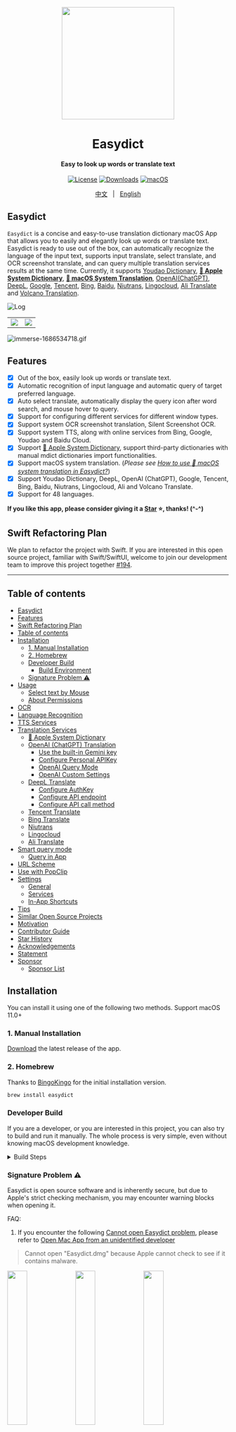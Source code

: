 <p align="center">
  <img src="https://raw.githubusercontent.com/tisfeng/ImageBed/main/uPic/icon_512x512-1671278252.png" height="256">
  <h1 align="center">Easydict</h1>
  <h4 align="center"> Easy to look up words or translate text</h4>
<p align="center"> 
<a href="https://github.com/tisfeng/easydict/blob/main/LICENSE">
<img src="https://img.shields.io/github/license/tisfeng/easydict"
            alt="License"></a>
<a href="https://github.com/tisfeng/Easydict/releases">
<img src="https://img.shields.io/github/downloads/tisfeng/easydict/total.svg"
            alt="Downloads"></a>
<a href="https://img.shields.io/badge/-macOS-black?&logo=apple&logoColor=white">
<img src="https://img.shields.io/badge/-macOS-black?&logo=apple&logoColor=white"
            alt="macOS"></a>  
</p>

<div align="center">
<a href="./README.md">中文</a> &nbsp;&nbsp;|&nbsp;&nbsp; <a href="./README_EN.md">English</a>
</div>

## Easydict

`Easydict` is a concise and easy-to-use translation dictionary macOS App that allows you to easily and elegantly look up words or translate text. Easydict is ready to use out of the box, can automatically recognize the language of the input text, supports input translate, select translate, and OCR screenshot translate, and can query multiple translation services results at the same time. Currently, it supports [Youdao Dictionary](https://www.youdao.com/), [**🍎 Apple System Dictionary**](./docs/How-to-use-macOS-system-dictionary-in-Easydict-en.md), [**🍎 macOS System Translation**](./docs/How-to-use-macOS-system-dictionary-in-Easydict-zh.md), [OpenAI(ChatGPT)](https://chat.openai.com/), [DeepL](https://www.deepl.com/translator), [Google](https://translate.google.com/), [Tencent](https://fanyi.qq.com/), [Bing](https://www.bing.com/translator), [Baidu](https://fanyi.baidu.com/), [Niutrans](https://niutrans.com/), [Lingocloud](https://fanyi.caiyunapp.com/#/), [Ali Translate](https://translate.alibaba.com/) and [Volcano Translation](https://translate.volcengine.com/translate).

![Log](https://raw.githubusercontent.com/tisfeng/ImageBed/main/uPic/Log-1688378715.png)

<table>
    <td> <img src="https://raw.githubusercontent.com/tisfeng/ImageBed/main/uPic/iShot_2023-05-28_16.32.18-1685262784.png">
    <td> <img src="https://raw.githubusercontent.com/tisfeng/ImageBed/main/uPic/iShot_2023-05-28_16.32.26-1685262803.png">
</table>

![immerse-1686534718.gif](https://raw.githubusercontent.com/tisfeng/ImageBed/main/uPic/immerse-1686534718.gif)

## Features

- [x] Out of the box, easily look up words or translate text.
- [x] Automatic recognition of input language and automatic query of target preferred language.
- [x] Auto select translate, automatically display the query icon after word search, and mouse hover to query.
- [x] Support for configuring different services for different window types.
- [x] Support system OCR screenshot translation, Silent Screenshot OCR.
- [x] Support system TTS, along with online services from Bing, Google, Youdao and Baidu Cloud.
- [x] Support [🍎 Apple System Dictionary](./docs/How-to-use-macOS-system-dictionary-in-Easydict-en.md), support third-party dictionaries with manual mdict dictionaries import functionalities.
- [x] Support macOS system translation. (_Please see [How to use 🍎 macOS system translation in Easydict?](./docs/How-to-use-macOS-system-dictionary-in-Easydict-en.md)_)
- [x] Support Youdao Dictionary, DeepL, OpenAI (ChatGPT), Google, Tencent, Bing, Baidu, Niutrans, Lingocloud, Ali and Volcano Translate.
- [x] Support for 48 languages.

**If you like this app, please consider giving it a [Star](https://github.com/tisfeng/Easydict) ⭐️, thanks! (^-^)**

## Swift Refactoring Plan

We plan to refactor the project with Swift. If you are interested in this open source project, familiar with Swift/SwiftUI, welcome to join our development team to improve this project together [#194](https://github.com/tisfeng/Easydict/issues/194).

---

## Table of contents

- [Easydict](#easydict)
- [Features](#features)
- [Swift Refactoring Plan](#swift-refactoring-plan)
- [Table of contents](#table-of-contents)
- [Installation](#installation)
  - [1. Manual Installation](#1-manual-installation)
  - [2. Homebrew](#2-homebrew)
  - [Developer Build](#developer-build)
    - [Build Environment](#build-environment)
  - [Signature Problem ⚠️](#signature-problem-️)
- [Usage](#usage)
  - [Select text by Mouse](#select-text-by-mouse)
  - [About Permissions](#about-permissions)
- [OCR](#ocr)
- [Language Recognition](#language-recognition)
- [TTS Services](#tts-services)
- [Translation Services](#translation-services)
  - [🍎 Apple System Dictionary](#-apple-system-dictionary)
  - [OpenAI (ChatGPT) Translation](#openai-chatgpt-translation)
    - [Use the built-in Gemini key](#use-the-built-in-gemini-key)
    - [Configure Personal APIKey](#configure-personal-apikey)
    - [OpenAI Query Mode](#openai-query-mode)
    - [OpenAI Custom Settings](#openai-custom-settings)
  - [DeepL Translate](#deepl-translate)
    - [Configure AuthKey](#configure-authkey)
    - [Configure API endpoint](#configure-api-endpoint)
    - [Configure API call method](#configure-api-call-method)
  - [Tencent Translate](#tencent-translate)
  - [Bing Translate](#bing-translate)
  - [Niutrans](#niutrans)
  - [Lingocloud](#lingocloud)
  - [Ali Translate](#ali-translate)
- [Smart query mode](#smart-query-mode)
  - [Query in App](#query-in-app)
- [URL Scheme](#url-scheme)
- [Use with PopClip](#use-with-popclip)
- [Settings](#settings)
  - [General](#general)
  - [Services](#services)
  - [In-App Shortcuts](#in-app-shortcuts)
- [Tips](#tips)
- [Similar Open Source Projects](#similar-open-source-projects)
- [Motivation](#motivation)
- [Contributor Guide](#contributor-guide)
- [Star History](#star-history)
- [Acknowledgements](#acknowledgements)
- [Statement](#statement)
- [Sponsor](#sponsor)
  - [Sponsor List](#sponsor-list)

## Installation

You can install it using one of the following two methods. Support macOS 11.0+

### 1. Manual Installation

[Download](https://github.com/tisfeng/Easydict/releases) the latest release of the app.

### 2. Homebrew 

Thanks to [BingoKingo](https://github.com/tisfeng/Easydict/issues/1#issuecomment-1445286763) for the initial installation version.

```bash
brew install easydict
```

### Developer Build

If you are a developer, or you are interested in this project, you can also try to build and run it manually. The whole process is very simple, even without knowing macOS development knowledge.

<details> <summary> Build Steps </summary>

<p>

1. Download this Repo, and then open the `Easydict.xcworkspace` file with [Xcode](https://developer.apple.com/xcode/) (⚠️⚠️⚠️ Note that it is not `Easydict.xcodeproj` ⚠️⚠️⚠️).
2. Use `Cmd + R` to compile and run.

![image-20231212125308372](https://raw.githubusercontent.com/tisfeng/ImageBed/main/uPic/image-20231212125308372-1702356789.png)

The following steps are optional and intended for development collaborators only.

If you often need to debug permission-related features, such as word fetching or OCR, you can choose to run it with your own Apple account, change `DEVELOPMENT_TEAM`` in the `Easydict-debug.xcconfig`` file to your own Apple Team ID (you can find it by logging in to the Apple developer website) and `CODE_SIGN_IDENTITY`` to Apple Development.

Be careful not to commit the `Easydict-debug.xcconfig`` file; you can ignore local changes to this file with the following git command

```bash
git update-index --skip-worktree Easydict-debug.xcconfig
```

#### Build Environment

 Xcode 13+, macOS Big Sur 11.3+. To avoid unnecessary problems, it is recommended to use the latest Xcode and macOS version https://github.com/tisfeng/Easydict/issues/79

> [!NOTE]
> Since the latest code uses the String Catalog feature, Xcode 15+ is required to compile.
> If your Xcode version is lower, please use the [xcode-14](https://github.com/tisfeng/Easydict/tree/xcode-14) branch, note that this is a fixed version branch, not maintained.

If the run encounters the following error, try updating CocoaPods and then `pod install`.

>  [DT_TOOLCHAIN_DIR cannot be used to evaluate LD_RUNPATH_SEARCH_PATHS, use TOOLCHAIN_DIR instead](https://github.com/CocoaPods/CocoaPods/issues/12012)

</p>

</details>

### Signature Problem ⚠️

Easydict is open source software and is inherently secure, but due to Apple's strict checking mechanism, you may encounter warning blocks when opening it.

FAQ:

1. If you encounter the following [Cannot open Easydict problem](https://github.com/tisfeng/Easydict/issues/2), please refer to [Open Mac App from an unidentified developer](https://support.apple.com/en-us/guide/mac-help/mh40616/mac)

> Cannot open "Easydict.dmg" because Apple cannot check to see if it contains malware.

<div >
    <img src="https://github.com/Jerry23011/Easydict/assets/89069957/5ecb4cc7-53e7-45c6-8606-df36cf4adb73" width="30%">
    <img src="https://github.com/Jerry23011/Easydict/assets/89069957/7c44e542-62f3-458a-abbb-6ae555b743d7"  width="30%">
    <img src="https://github.com/Jerry23011/Easydict/assets/89069957/060f4927-8df5-4bfd-9283-363cc8d3fa52"  width="30%">
</div>

<div style="display: flex; justify-content: space-between;">
  <img src="https://github.com/Jerry23011/Easydict/assets/89069957/eb2852c1-6ffd-4575-8bb0-5c97d451d582" width="100%" />
</div>

2. If it indicates that the app is corrupted, please refer to [macOS Bypassing Notary and App Signing Methods](https://www.5v13.com/sz/31695.html)

> "Easydict" is corrupted and cannot be opened.

Just type the following command in the terminal and enter the password.

```bash
sudo xattr -rd com.apple.quarantine /Applications/Easydict.app
```

---

## Usage

Once Easydict is launched, in addition to the main window (hidden by default), there will be a menu icon, and clicking on the menu option will trigger the corresponding actions, as follows:

<div>
  <img src="https://github.com/Jerry23011/Easydict/assets/89069957/f0c7da85-b9e0-4003-b673-e93f6477a75b" width="50%" />
</div>

| Ways                      | Description                                                                                                                                  | Preview                                                                                                                                        |
| ------------------------- | -------------------------------------------------------------------------------------------------------------------------------------------- | ---------------------------------------------------------------------------------------------------------------------------------------------- |
| Mouse select translate    | The query icon is automatically displayed after the word is selected, and the mouse hovers over it to query                                  | ![iShot_2023-01-20_11.01.35-1674183779](https://raw.githubusercontent.com/tisfeng/ImageBed/main/uPic/iShot_2023-01-20_11.01.35-1674183779.gif) |
| Shortcut select translate | After selecting the text to be translated, press the shortcut key (default `⌥ + D`)                                                          | ![iShot_2023-01-20_11.24.37-1674185125](https://raw.githubusercontent.com/tisfeng/ImageBed/main/uPic/iShot_2023-01-20_11.24.37-1674185125.gif) |
| Screenshot translate      | Press the screenshot translate shortcut key (default `⌥ + S`) to capture the area to be translated                                           | ![iShot_2023-01-20_11.26.25-1674185209](https://raw.githubusercontent.com/tisfeng/ImageBed/main/uPic/iShot_2023-01-20_11.26.25-1674185209.gif) |
| Input translate           | Press the input translate shortcut key (default `⌥ + A`, or `⌥ + F`), enter the text to be translated, and `Enter` key to translate          | ![iShot_2023-01-20_11.28.46-1674185354](https://raw.githubusercontent.com/tisfeng/ImageBed/main/uPic/iShot_2023-01-20_11.28.46-1674185354.gif) |
| Silent Screenshot OCR     | Press the Silent Screenshot shortcut key（default `⌥ + ⇧ + S`）to capture the area, the OCR results will be copied directly to the clipboard | ![屏幕录制 2023-05-20 22 39 11](https://github.com/Jerry23011/Easydict/assets/89069957/c16f3c20-1748-411e-be04-11d8fe0e61af)                    |

### Select text by Mouse

Currently, multiple mouse quick word selection methods are supported: double-click word selection, mouse drag word selection, triple-click word selection (paragraph) and Shift word selection (multiple paragraphs). In some applications, **mouse drag word selection** and **Shift word selection** may fail, in which case you can switch to other word selection methods.

The shortcut key to select words can work normally in any application. If you encounter an application that cannot select words, you can open an issue to solve it https://github.com/tisfeng/Easydict/issues/84

The flow of the crossword function: Accessibility > AppleScript > simulated shortcuts, giving priority to the secondary function Accessibility fetching, and if Accessibility fetching fails (unauthorized or not supported by the application), if it is a browser application (e.g. Safari, Chrome), it will try to use AppleScript fetching. If the AppleScript fetching still fails, then the final forced fetching is done - simulating the shortcut Cmd+C to fetch the word.

Therefore, it is recommended to turn on the Allow JavaScript in Apple events option in your browser to avoid event blocking on certain web pages, such as those with [forced copyright information](<(https://github.com/tisfeng/Easydict/issues/85)>), and to optimize the word fetching experience.

For Safari users, it is highly recommended that this option be turned on, as Safari does not support Accessibility fetching, and AppleScript fetching is far superior to simulating shortcuts.

<div>
    <img src="https://github.com/Jerry23011/Easydict/assets/89069957/a1d8aa6b-69d7-459a-ac83-a6f090d04cae" width="45%">
    <img src="https://github.com/Jerry23011/Easydict/assets/89069957/4dbf038b-d939-454f-9205-648636f46ca8" width="45%">
</div>

### About Permissions

1. `Select Translate` requires the `Auxiliary Accessibility`. The mouse stroke function only triggers the application of auxiliary accessibility permission when it is used for the first time, and the automatic stroke translation function can only be used normally after authorization.

2. For screenshot Translate, you need to enable `Screen Recording` permission. The application will only automatically pop up a permission application dialog box when you use **Screenshot Translation** for the first time. If the authorization fails, you need to turn it on in the system settings manually.

## OCR

Currently, only the system OCR is supported, third-party OCR services will be integrated later.

System OCR supported languages: Simplified Chinese, Traditional Chinese, English, Japanese, Korean, French, Spanish, Portuguese, German, Italian, Russian, Ukrainian.

## Language Recognition

Currently, only the system language recognition is supported, and Baidu and Google language recognition are supported, but considering the speed problem of online recognition and instability (Google also needs to be flipped), the other two recognition services are only used for auxiliary optimization.

The system language recognition is used by default, and after tuning, the accuracy of the system language recognition is already very high, which can meet the needs of most users.

If you still feel that the system language recognition is inaccurate in actual use, you can turn on Baidu language recognition or Google language recognition optimization in the settings, but please note that this may cause the response speed to slow down, and the recognition rate will not be 100% in line with user expectations. If there is a recognition error, you can manually specify the language type.

## TTS Services

Currently support macOS system TTS, Bing, Google, Youdao, and Baidu online TTS service.

- System TTS: The most stable and reliable option, but not very accurate. It is usually used as a fallback option, i.e., the system TTS is used instead of the other TTS when errors occur.
- Bing TTS: Yields optimal results by generating real-time neural network speech synthesis. However, this process is more time-intensive, and the length of the input text directly impacts the duration of generation. Currently, the maximum supported character limit is 2,000 characters, roughly equivalent to a 10-minute generation time.
- Google TTS: Good results with English, and the interface is stable. However, it can only generate upto 200 characters at a time.
- Youdao TTS: The overall performance is commendable with a stable interface, and it excels in the pronunciation of English words. However, the maximum character limit is capped at 600 characters.
- Baidu TTS: English sentences are well pronounced with a distinctive accent, but can only generate up to about 1,000 characters.

By default, the application uses Youdao TTS, but users have the option to select their preferred TTS service in the settings. 

Due to its impressive performance with English words, Youdao TTS is the recommended choice for such content, while the default TTS service remains in use for other languages. 

It's worth noting that, apart from the system TTS, all other TTS services are unofficial interfaces and may experience instabilities from time to time

## Translation Services

Currently supports YouDao Dictionary, 🍎 Apple System Dictionary, 🍎 Apple System Translator, ChatGPT, DeepL, Google, Bing, Baidu and Volcano Translator.

> [!NOTE] 
> Since the Chinese version of Google Translate is currently unavailable, you can only use the international version, so you need to use a proxy to use Google Translate.

<details> <summary> Supported languages: </summary>

<p>

|       Languages       | Youdao | DeepL | 🍎 Apple Translate | Bing | Google | Baidu | Volcano |
| :-------------------: | :----: | :---: | :----------: | :--: | :----: | :---: | :-----: |
| Chinese (Simplified)  |   ✅   |  ✅   |      ✅      |  ✅  |   ✅   |  ✅   |   ✅    |
| Chinese (Traditional) |   ✅   |  ✅   |      ✅      |  ✅  |   ✅   |  ✅   |   ✅    |
|        English        |   ✅   |  ✅   |      ✅      |  ✅  |   ✅   |  ✅   |   ✅    |
|       Japanese        |   ✅   |  ✅   |      ✅      |  ✅  |   ✅   |  ✅   |   ✅    |
|        Korean         |   ✅   |  ✅   |      ✅      |  ✅  |   ✅   |  ✅   |   ✅    |
|        French         |   ✅   |  ✅   |      ✅      |  ✅  |   ✅   |  ✅   |   ✅    |
|        Spanish        |   ✅   |  ✅   |      ✅      |  ✅  |   ✅   |  ✅   |   ✅    |
|      Portuguese       |   ✅   |  ✅   |      ✅      |  ✅  |   ✅   |  ✅   |   ✅    |
|        Italian        |   ✅   |  ✅   |      ✅      |  ✅  |   ✅   |  ✅   |   ✅    |
|        German         |   ✅   |  ✅   |      ✅      |  ✅  |   ✅   |  ✅   |   ✅    |
|        Russian        |   ✅   |  ✅   |      ✅      |  ✅  |   ✅   |  ✅   |   ✅    |
|        Arabic         |   ✅   |  ❌   |      ✅      |  ✅  |   ✅   |  ✅   |   ✅    |
|        Swedish        |   ❌   |  ✅   |      ❌      |  ✅  |   ✅   |  ✅   |   ✅    |
|       Romanian        |   ❌   |  ✅   |      ❌      |  ✅  |   ✅   |  ✅   |   ✅    |
|         Thai          |   ✅   |  ❌   |      ✅      |  ✅  |   ✅   |  ✅   |   ✅    |
|        Slovak         |   ❌   |  ✅   |      ❌      |  ✅  |   ✅   |  ✅   |   ✅    |
|         Dutch         |   ✅   |  ✅   |      ✅      |  ✅  |   ✅   |  ✅   |   ✅    |
|       Hungarian       |   ❌   |  ✅   |      ❌      |  ✅  |   ✅   |  ✅   |   ✅    |
|         Greek         |   ❌   |  ✅   |      ❌      |  ✅  |   ✅   |  ✅   |   ✅    |
|        Danish         |   ❌   |  ✅   |      ❌      |  ✅  |   ✅   |  ✅   |   ✅    |
|        Finnish        |   ❌   |  ✅   |      ❌      |  ✅  |   ✅   |  ✅   |   ✅    |
|        Polish         |   ❌   |  ✅   |      ✅      |  ✅  |   ✅   |  ✅   |   ✅    |
|         Czech         |   ❌   |  ✅   |      ❌      |  ✅  |   ✅   |  ✅   |   ✅    |
|        Turkish        |   ❌   |  ✅   |      ✅      |  ✅  |   ✅   |  ✅   |   ✅    |
|      Lithuanian       |   ❌   |  ✅   |      ❌      |  ✅  |   ✅   |  ✅   |   ✅    |
|        Latvian        |   ❌   |  ✅   |      ❌      |  ✅  |   ✅   |  ✅   |   ✅    |
|       Ukrainian       |   ❌   |  ✅   |      ✅      |  ✅  |   ✅   |  ✅   |   ✅    |
|       Bulgarian       |   ❌   |  ✅   |      ❌      |  ✅  |   ✅   |  ✅   |   ✅    |
|      Indonesian       |   ✅   |  ✅   |      ✅      |  ✅  |   ✅   |  ✅   |   ✅    |
|         Malay         |   ❌   |  ❌   |      ❌      |  ✅  |   ✅   |  ✅   |   ✅    |
|       Slovenian       |   ❌   |  ✅   |      ❌      |  ✅  |   ✅   |  ✅   |   ✅    |
|       Estonian        |   ❌   |  ✅   |      ❌      |  ✅  |   ✅   |  ✅   |   ✅    |
|      Vietnamese       |   ✅   |  ❌   |      ✅      |  ✅  |   ✅   |  ✅   |   ✅    |
|        Persian        |   ❌   |  ❌   |      ❌      |  ✅  |   ✅   |  ✅   |   ✅    |
|         Hindi         |   ❌   |  ❌   |      ❌      |  ✅  |   ✅   |  ✅   |   ✅    |
|        Telugu         |   ❌   |  ❌   |      ❌      |  ✅  |   ✅   |  ✅   |   ✅    |
|         Tamil         |   ❌   |  ❌   |      ❌      |  ✅  |   ✅   |  ✅   |   ✅    |
|         Urdu          |   ❌   |  ❌   |      ❌      |  ✅  |   ✅   |  ✅   |   ✅    |
|       Filipino        |   ❌   |  ❌   |      ❌      |  ✅  |   ✅   |  ✅   |   ✅    |
|         Khmer         |   ❌   |  ❌   |      ❌      |  ✅  |   ✅   |  ✅   |   ✅    |
|          Lao          |   ❌   |  ❌   |      ❌      |  ✅  |   ✅   |  ✅   |   ✅    |
|        Bengali        |   ❌   |  ❌   |      ❌      |  ❌  |   ✅   |  ✅   |   ✅    |
|        Burmese        |   ❌   |  ❌   |      ❌      |  ❌  |   ✅   |  ✅   |   ✅    |
|       Norwegian       |   ❌   |  ✅   |      ❌      |  ✅  |   ✅   |  ✅   |   ✅    |
|        Serbian        |   ❌   |  ❌   |      ❌      |  ✅  |   ✅   |  ✅   |   ✅    |
|       Croatian        |   ❌   |  ❌   |      ❌      |  ✅  |   ✅   |  ✅   |   ✅    |
|       Mongolian       |   ❌   |  ❌   |      ❌      |  ✅  |   ✅   |  ✅   |   ✅    |
|        Hebrew         |   ❌   |  ❌   |      ❌      |  ✅  |   ✅   |  ✅   |   ✅    |

</p>

</details>

### 🍎 Apple System Dictionary

Easydict seamlessly integrates with the dictionaries available in the macOS Dictionary App, including popular options like the Oxford English-Chinese-Chinese-English Dictionary (Simplified Chinese-English) and the Modern Chinese Standard Dictionary (Simplified Chinese). To use these dictionaries, simply enable them through the Dictionary App settings page.

Furthermore, Apple Dictionary offers support for custom dictionaries, allowing you to import third-party options such as the Concise English-Chinese Dictionary, Longman Dictionary of Contemporary Advanced English, and more. These can be added to your system by importing dictionaries in the .dictionary format.

For detailed information, please see [How to use macOS system dictionary in Easydict](./docs/How-to-use-macOS-system-dictionary-in-Easydict-en.md)

<table>
 		<td> <img src="https://raw.githubusercontent.com/tisfeng/ImageBed/main/uPic/HModYw-1696150530.png">
    <td> <img src="https://raw.githubusercontent.com/tisfeng/ImageBed/main/uPic/image-20230928231225548-1695913945.png">
    <td> <img src="https://raw.githubusercontent.com/tisfeng/ImageBed/main/uPic/image-20230928231345494-1695914025.png">
</table>

### OpenAI (ChatGPT) Translation

Version 1.3.0 adds support for OpenAI translation, as well as Azure OpenAI interfaces, which require the use of OpenAI API keys.

If you don't have your own OpenAI APIKey, you can use some open source projects to convert third-party LLM interfaces into standard OpenAI interfaces, so that you can use them directly in `Easydict`.

For example, [one-api](https://github.com/songquanpeng/one-api), one-api is a good open source project for OpenAI interface management, which supports multiple LLM interfaces, including Azure, Anthropic Claude, Google PaLM 2 & Gemini, Zhupu ChatGLM, Baidu Wenxin Yiyu, Xunfei Xinghuo cognition, Ali Tongyi Qianwen, 360 Zhinao and Tencent Hunyuan, etc., which can be used for secondary distribution management key, only single executable file, Docker image has been packaged, one-click deployment, out of the box.

Currently, the GUI method of configuring API key is still under development [#227](https://github.com/tisfeng/Easydict/issues/227), so you need to configure it in the input box of Easydict in command mode for the time being.

#### Use the built-in Gemini key

Currently, Google's Gemini API is free, and the translation effect is good. Since the project's support for Gemini [#270](https://github.com/tisfeng/Easydict/issues/270), it may take some time, so I have built in a key to facilitate users to use the Gemini model directly for translation. However, please note that this key has certain usage restrictions and is unstable, so if you have the ability to deploy one-api, it is recommended to use your own APIKey first.

In Beta mode, and no APIKey is set, so the built-in Gemini key will be used automatically.

Write the following command to enable Beta mode

```bash
easydict://writeKeyValue?EZBetaFeatureKey=1
```

#### Configure Personal APIKey

```bash
easydict://writeKeyValue?EZOpenAIAPIKey=sk-xxx
```

<div>
  <img src="https://raw.githubusercontent.com/tisfeng/ImageBed/main/uPic/image-20231104131750966-1699075071.png" width="50%" />
</div>

Lookup for APIKey (similar to other keys), if the query succeeds, the result will be written to the clipboard.

```bash
easydict://readValueOfKey?EZOpenAIAPIKey
```

#### OpenAI Query Mode

Currently, OpenAI translation supports three query modes: word lookup, sentence translation, and long-text translation. They are all enabled by default, while words and sentences can be disabled.

<table>
    <td> <img src="https://raw.githubusercontent.com/tisfeng/ImageBed/main/uPic/2KIWfp-1695612945.png">
    <td> <img src="https://raw.githubusercontent.com/tisfeng/ImageBed/main/uPic/tCMiec-1695637289.png">
    <td> <img src="https://raw.githubusercontent.com/tisfeng/ImageBed/main/uPic/qNk8ND-1695820293.png">
</table>

Considering the token cost associated with OpenAI, a default 'Close' option has been implemented. After executing the following command, OpenAI will automatically stop the queries by default, and it will only be queried when the user manually clicks the 'Expand' button.

```bash
easydict://writeKeyValue?EZOpenAIServiceUsageStatusKey=1
```

```bash
// Disable word lookup
easydict://writeKeyValue?EZOpenAIDictionaryKey=0

// Disable sentence analysis
easydict://writeKeyValue?EZOpenAISentenceKey=0
```
A quick tip: If you only want to exclude occasional sentence analysis without turning off the Sentence mode, simply append a tilde (~) after `[Sentence]`. This will convert it into the Translation mode.

<img width="475" alt="image" src="https://github.com/tisfeng/Easydict/assets/25194972/b8c2f0e3-a263-42fb-9cb0-efc68b8201c3">


#### OpenAI Custom Settings

Support custom domains and models

```bash
//  xxx is the host, the default one is api.openai.com
easydict://writeKeyValue?EZOpenAIDomainKey=xxx

// xxx is the complete address of the request; for example, https://api.ohmygpt.com/azure/v1/chat/completions
easydict://writeKeyValue?EZOpenAIEndPointKey=xxx

//  xxx is set to default as gpt-3.5-turbo-1106 (currently the cheapest and most practical model)
easydict://writeKeyValue?EZOpenAIModelKey=xxx
```

Since the official OpenAI interface has restrictions on user IPs, if you need a reverse proxy, you can refer to this project [cloudflare-reverse-proxy](https://github.com/gaboolic/cloudflare-reverse-proxy)

### DeepL Translate

DeepL free version web API has a frequency limit for single IP, frequent use will trigger 429 too many requests error, so version 1.3.0 adds support for DeepL official API, but the interface has not been written yet, and needs to be enabled through command.

If you have DeepL AuthKey, it is recommended to use personal AuthKey, so as to avoid frequency limits and improve user experience. If not, you can use the way of switching proxy IP to avoid 429 error.

> [!NOTE] 
>  Using a new proxy IP is a generic solution that works for other frequency-limited services.

#### Configure AuthKey

Enter the following code in the input box, xxx is your DeepL AuthKey, and then Enter

```bash
easydict://writeKeyValue?EZDeepLAuthKey=xxx
```

#### Configure API endpoint

If you don't have your own AuthKey and need to use DeepL translation a lot, you can consider deploying your own interface service that supports DeepL, or using a third-party service that supports DeepL.

In this case, you need to set a custom DeepL interface address, where the value of EZDeepLTranslateEndPointKey should be the complete request URL, for example, the DeepL official interface is https://api-free.deepl.com/v2/translate. If the custom interface requires AuthKey, the configuration method is the same as before, and the interface parameters are consistent with the DeepL official.

The way to customize the DeepL interface address is equivalent to the DeepL official AuthKey API form in the Easydict program.

```bash
easydict://writeKeyValue?EZDeepLTranslateEndPointKey=xxx
```

With the help of the following open source projects, you can deploy a DeepL translation interface service that supports DeepL translation on your own server or Cloudflare:

- [deeplx-for-cloudflare](https://github.com/ifyour/deeplx-for-cloudflare)
- [DeepLX](https://github.com/OwO-Network/DeepLX)

#### Configure API call method

1. The web version API is used by default, and the personal AuthKey will be used when the web version API fails (if any)

```bash
easydict://writeKeyValue?EZDeepLTranslationAPIKey=0
```

2. Use personal AuthKey first, and use web version API when it fails. If you use DeepL frequently, it is recommended to use this method, which can reduce one failed request and improve response speed.

```bash
easydict://writeKeyValue?EZDeepLTranslationAPIKey=1
```

3. Only use personal AuthKey

```bash
easydict://writeKeyValue?EZDeepLTranslationAPIKey=2
```

### Tencent Translate

[Tencent Translate](https://fanyi.qq.com/) requires an APIKey, for ease of use, we have built-in a key, this key has a limit on the amount, not guaranteed to be available all the time.

It is recommended to use your own APIKey, each registered user of Tencent Translate is given 5 million characters of traffic per month, which is enough for daily use.

```bash
// xxx is the SecretId of Tencent Translate
easydict://writeKeyValue?EZTencentSecretId=xxx

// xxx is the SecretKey of Tencent Translate
easydict://writeKeyValue?EZTencentSecretKey=xxx
```

### Bing Translate

At present, Bing Translator uses a web interface. When encountering a 429 error due to triggering rate limits, you can extend the usage by manually setting request cookies, aside from switching proxies. The exact duration of the time extension is currently unclear.

The specific steps are, to use the browser to log in [Bing Translator](https://www.bing.com/translator), then get the cookie in the console by running the following command.

```js
cookieStore.get("MUID").then(result => console.log(encodeURIComponent("MUID=" +result.value)));
```

Finally, use the command to write the cookie in Easydict

```bash
// xxx is the obtained cookie
easydict://writeKeyValue?EZBingCookieKey=xxx
```
> [!NOTE] 
> Bing TTS also uses a web API, which is also easy to trigger interface restrictions and does not report errors, so if you set Bing to the default TTS, it is recommended to set cookies.

### Niutrans

[Niutrans](https://niutrans.com/) requires an API key, for ease of use, we have built-in a key, this key has a limit on the amount, not guaranteed to be available all the time.

It is recommended to use your own API key, each registered user of Niutrans is given 200,000 characters of traffic per day.

```bash
// xxx is the APIKey of Niutrans
easydict://writeKeyValue?EZNiuTransAPIKey=xxx
```

### Lingocloud

[Lingocloud](https://fanyi.caiyunapp.com/#/) needs an Token, for ease of use, we have built-in a token, this token has a limit on the amount, not guaranteed to be available all the time.

It is recommended to use your own Token, each registered user of Lingocloud is given 100,000 characters of traffic per day.

```bash
// xxx is the Token of Lingocloud
easydict://writeKeyValue?EZCaiyunToken=xxx
```

### Ali Translate
[Ali Translate](https://translate.alibaba.com/) requires an API key, for ease of use, we have built-in a key, this key has a limit on the amount, not guaranteed to be available all the time.

It is recommended to use your own API key, each registered user of Ali Translate is given 100,000 characters of traffic per day.

```bash
easydict://writeKeyValue?EZAliAccessKeyId=xxx
easydict://writeKeyValue?EZAliAccessKeySecret=xxx
```

## Smart query mode

Currently, there are two main types of lookup services: vocabulary lookup (e.g., Apple Dictionary) and translating text (e.g., DeepL), and there are also some services (e.g., Yudao and Google) that support both vocabulary lookup and translating text.

```objc
typedef NS_OPTIONS(NSUInteger, EZQueryTextType) {
    EZQueryTextTypeNone = 0, // 0
    EZQueryTextTypeTranslation = 1 << 0, // 01 = 1
    EZQueryTextTypeDictionary = 1 << 1, // 10 = 2
    EZQueryTextTypeSentence = 1 << 2, // 100 = 4
};
```

Easydict can automatically enable the appropriate query service based on the content of the query text.

Specifically, under smart query mode, when looking up for vocabularies, only services that support [Words lookup] will be invoked; when translating text, only services that support [Text Translation] will be enabled.

For vocabularies, services that support vocabularies lookup work significantly better than translations, while translating text with vocabularies lookups enabled.

By default, all translation services support vocabularies lookup (vocabularies are also a kind of text), users can adjust it manually. For example, to set Google to translate text only, just use the following command to change the property to `translation | sentence`.

```bash
easydict://writeKeyValue?Google-IntelligentQueryTextType=5  
```

Similarly, for some services that support looking up vocabulary and translating text at the same time, such as Youdao Dictionary, you can set its query mode to look up only vocabulary by setting the type to `dictionary`.

```bash
easydict://writeKeyValue?Youdao-IntelligentQueryTextType=2
```

By default, only [Mini Window] is enabled for Smart Query Mode, users can also enable Smart Query Mode manually for [Hover Window]:

```bash
easydict://writeKeyValue?IntelligentQueryMode-window2=1
```
window1 represents the mini window, while window2 represents hover window, value 0 represents disabled, while 1 represents enabled.

> [!NOTE] 
> Smart query mode only indicates whether this query service is enabled or not, and the user can manually click on the arrow to the right in the service view to expand the query at any time.

<table>
    <td> <img src="https://raw.githubusercontent.com/tisfeng/ImageBed/main/uPic/image-20231001112741097-1696130861.png">
    <td> <img src="https://raw.githubusercontent.com/tisfeng/ImageBed/main/uPic/image-20231001115013334-1696132213.png">
</table>

### Query in App

Easydict in-app lookup is supported. In the input box or translation result, if you encounter unfamiliar words, you can call out the menu by right-clicking with heavy pressure and selecting the first "In-app lookup".

<div>
  <img src="https://github.com/Jerry23011/Easydict/assets/89069957/9a8ac25d-a24f-441e-b7a9-331655def562" width="50%" />
</div>

## URL Scheme

Easydict supports fast lookup for URL scheme: `easydict://query?text=xxx`, such as `easydict://query?text=good`.

If the query content xxx contains special characters, URL encoding is needed, such as `easydict://query?text=good%20girl`.

> [!WARNING]
> The old version of easydict://xxx may cause problems in some scenarios, so it is recommended to use the complete URL Scheme:
> easydict://query?text=xxx

## Use with PopClip

You need to install [PopClip](https://pilotmoon.com/popclip/) first, then select the following code block, `PopClip` will show "Install Extension Easydict", just click it.

```applescript
-- #popclip
-- name: Easydict
-- icon: iconify:ri:translate
-- language: applescript
tell application "Easydict"
  launch
  open location "easydict://query?text={popclip text}"
end tell
```

![image-20231215193814591](https://raw.githubusercontent.com/tisfeng/ImageBed/main/uPic/image-20231215193814591-1702640294.png)

> Refer: https://www.popclip.app/dev/applescript-actions

## Settings

The settings page provides some preference setting modifications, such as automatically playing word pronunciation after turning on a query, modifying translation shortcut keys, turning on and off services, or adjusting the order of services, etc.

### General

<img width="1036" alt="Prefences" src="https://github.com/Jerry23011/Easydict/assets/89069957/7d63ad8e-927f-44e2-bc14-9d2199a927e4">

### Services

Easydict has 3 types of Windows and you can set different services for each of them.

- Mini window: displayed when the mouse automatically picks up words.
- Floating window: displayed when shortcut keys are used to fetch words and screenshot translation.
- Main window: hidden by default, you can turn it on in the settings and show it when the program starts. (The main window function will be enhanced later)

<img width="1330" alt="Services" src="https://github.com/Jerry23011/Easydict/assets/89069957/b3185b45-c593-4a23-a1be-0601bf347c30">

### In-App Shortcuts

Easydict has some in-app shortcuts to help you use it more efficiently.

Unlike the translation shortcut keys that are globally effective, the following shortcuts only take effect when the Easydict window is in the foreground.

<div style="display: flex; justify-content: space-between;">
  <img src="https://raw.githubusercontent.com/tisfeng/ImageBed/main/uPic/Mlw8ty-1681955887.png" width="50%">
</div>

- `Enter`: After entering the text, press Enter to start the query.
- `Shift + Enter`: Enter a new line.
- `Cmd + ,`: Open the settings page.
- `Cmd + Q`: Quit the app.
- `Cmd + K`: Clear the input text.
- `Cmd + Shift + K`: Clear the input box and query results, the same as clicking the clear button in the lower right corner of the input text.
- `Cmd + I`: Focus on the input text.
- `Cmd + Shift + C`: Copy query text.
- `Cmd + S`: Play the pronunciation of the query text.
- `Cmd + R`: Query again.
- `Cmd + T`: Toggle translation language.
- `Cmd + P`: Pin the window.
- `Cmd + W`: Close the window.
- `Cmd + Enter`: By default, the Google search engine is opened, and the content to be searched is the input text, which is equivalent to manually clicking the browser search icon in the upper right corner.
- `Cmd + Shift + Enter`: If the Eudic App is installed on the computer, an Eudic icon will be displayed to the left of the Google icon, and the action is to open the Eudic App to query.

## Tips

As long as the query window is activated, you can open the settings page by shortcut key `Cmd + ,`. If you hide the menu bar icon, you can reopen it in this way.

<div style="display:flex;align-items:center;">
  <img src="https://github.com/Jerry23011/Easydict/assets/89069957/584bb1b3-6ddd-4af8-a8b5-fc491a21605c" style="margin-right:50px;" width="40%">
  <img src="https://github.com/Jerry23011/Easydict/assets/89069957/9f9d99c3-ca07-48dd-9892-ac7fe595a981" width="30%">
</div>

If you find that the OCR result is incorrect, you can correct the OCR result by clicking the "Detected xxx" button to specify the recognition language.

<div style="display:flex;align-items:flex-start;">
  <img src="https://raw.githubusercontent.com/tisfeng/ImageBed/main/uPic/image-20230227114539063-1677469539.png" style="margin-right:40px;" width="45%">
  <img src="https://raw.githubusercontent.com/tisfeng/ImageBed/main/uPic/image-20230227114611359-1677469571.png" width="45%">
</div>

## Similar Open Source Projects

- [immersive-translate](https://github.com/immersive-translate/immersive-translate): A nice Immersive Dual Web Page Translation Extension.
- [pot-desktop](https://github.com/pot-app/pot-desktop) : A cross-platform software for text translation and recognize.
- [ext-saladict](https://github.com/crimx/ext-saladict): A browser extension for looking up words and translating.
- [openai-translator](https://github.com/yetone/openai-translator): Browser extension and cross-platform desktop application for translation based on ChatGPT API.
- [Raycast-Easydict](https://github.com/tisfeng/Raycast-Easydict): My other open source project, a Raycast extension version of Easydict.

![easydict-1-1671806758](https://raw.githubusercontent.com/tisfeng/ImageBed/main/uPic/easydict-1-1671806758.png)

## Motivation

Looking up words and translating text is a very useful function in daily life. I have used many translation dictionaries, but I was not satisfied until I met Bob. [`Bob`](https://bobtranslate.com/) is an excellent translation software, but it is not open source and no longer provides free application updates since it hit the Apple Store.

As a developer and beneficiary of a lot of open source software, I think that there should be a free open source version of [Bob](https://github.com/ripperhe/Bob) in the world, so I made [Easydict](https://github.com/tisfeng/Easydict).

Now I use Easydict a lot every day, I like it very much, and I hope more people can know it and use it.

Open source makes the world better.

## Contributor Guide

If you are interested in this project, we welcome you to contribute to the project, and we will provide help as much as possible.

Currently, the project has two main branches, dev and main. The dev branch code is usually the latest, and may contain some features that are under development. The main branch code is stable and will be merged with the dev branch code regularly.

In addition, we plan to migrate the project from objc to Swift, and gradually use Swift to write new feature modules in the future, see https://github.com/tisfeng/Easydict/issues/194

If you think there is room for improvement in the project, or if you have new ideas for features, please submit a PR:

If the PR is a bug fix or feature implementation for an existing issue, please submit it to the dev branch.

If the PR is about a new feature or involves major changes to the UI, it is recommended to open an issue for discussion first to avoid duplicate or conflicting features.

## Star History

<a href="https://star-history.com/#tisfeng/easydict&Date">
  <picture>
    <source media="(prefers-color-scheme: dark)" srcset="https://api.star-history.com/svg?repos=tisfeng/easydict&type=Date&theme=dark" />
    <source media="(prefers-color-scheme: light)" srcset="https://api.star-history.com/svg?repos=tisfeng/easydict&type=Date" />
    <img alt="Star History Chart" src="https://api.star-history.com/svg?repos=tisfeng/easydict&type=Date" />
  </picture>
</a>

## Acknowledgements

- This project was inspired by [saladict](https://github.com/crimx/ext-saladict) and [Bob](https://github.com/ripperhe/Bob), and the initial version was made based on [Bob (GPL-3.0)](https://github.com/1xiaocainiao/Bob). [Easydict](https://github.com/tisfeng/Easydict) has made many improvements and optimizations on the original project, and many features and UI are referenced from Bob.
- Screenshot feature is based on [isee15](https://github.com/isee15) 's [Capture-Screen-For-Multi-Screens-On-Mac](https://github.com/isee15/Capture-Screen-For-Multi-Screens-On-Mac), and optimized on this project.
- Select text feature is referenced from [PopClip](https://pilotmoon.com/popclip/).

<table border="1">
  <tr>
    <th>Bob Initial Version </th>
    <th>Easydict New Version </th>
  </tr>
  <tr>
    <td> <img src="https://raw.githubusercontent.com/tisfeng/ImageBed/main/uPic/image-20231224230524141-1703430324.png">
    <td> <img src="https://raw.githubusercontent.com/tisfeng/ImageBed/main/uPic/image-20231224230545900-1703430346.png">
  </tr>
</table>

## Statement

Easydict is licensed under the [GPL-3.0](https://github.com/tisfeng/Easydict/blob/main/LICENSE) open source license, which is for learning and communication only. Anyone can get this product and source code for free. If you believe that your legal rights have been violated, please contact the [author](https://github.com/tisfeng) immediately. You can use the source code freely, but you must attach the corresponding license and copyright.

## Sponsor

Easydict is a free and open source project, currently mainly developed and maintained by the author. If you like this project, and find it helpful, you can consider sponsoring this project to support it, so that it can go further.

If sponsorship is enough to cover Apple's $99 annual fee, I will sign up for a developer account to solve the app [signature problem](https://github.com/tisfeng/Easydict/issues/2) and make Easydict more accessible to more people.

<a href="https://afdian.net/a/tisfeng"><img width="20%" src="https://pic1.afdiancdn.com/static/img/welcome/button-sponsorme.jpg" alt=""></a>

<div>
  <img src="https://raw.githubusercontent.com/tisfeng/ImageBed/main/uPic/IMG_4739-1684680971.JPG" width="30%">
</div>

### Sponsor List

If you don't want your username to be displayed in the list, please choose anonymous. Thank you for your support.

<details> <summary> Sponsor List </summary>

<p>

|  **Date**  |     **User**      | **Amount sponsored** |                                                          **Message**                                                           |
| :--------: | :---------------: | :------: | :-------------------------------------------------------------------------------------------------------------------------: |
| 2023-05-22 |        🍑         |    50    |                                                          感谢开源                                                           |
| 2023-05-22 |         -         |   200    |                                                                                                                             |
| 2023-05-22 |         -         |   150    |                                                                                                                             |
| 2023-05-24 |       陈佩        |    50    |      加油 有没有可能有 Linux 版？（[暂时没有](https://github.com/tisfeng/Easydict/issues/57#issuecomment-1555913845)）      |
| 2023-05-27 |      自由。       |   100    |                                                            感谢                                                             |
| 2023-06-01 |       梦遇        |    10    |                                                            感谢                                                             |
| 2023-06-05 |    挨揍的免子     |    1     |                                                           谢谢 🙏                                                           |
| 2023-06-17 |       妙才        |    5     |                                                             ❤️                                                              |
| 2023-06-19 |         1         |    20    | 加油，有没有可能调用 chatgpt 来翻译呀？（参见 [#28](https://github.com/tisfeng/Easydict/issues/28#issuecomment-1527827829)） |
| 2023-06-19 |      许冠英       |   6.6    |                                              感谢开发这么好用的软件，很喜欢。                                               |
| 2023-06-20 |    lidashuang     |    10    |                                                            感谢                                                             |
| 2023-07-03 |       小阳        |    2     |                                                                                                                             |
| 2023-07-06 |                   |    30    |                                                            谢谢                                                             |
| 2023-07-11 | 清清 🎵 在努力 ✨ |    20    |                                                                                                                             |
| 2023-07-21 |                   |    50    |                                                             ty                                                              |
| 2023-07-25 |                   |    10    |                                                          感谢开源                                                           |
| 2023-08-07 |     guanyuan      |    58    |                                                          开源万岁                                                           |
| 2023-08-29 |     非此即彼      |    5     |                                                           优雅！                                                            |
| 2023-09-04 |       aLong       |    10    |                                                 感谢 🙏，期待功能继续完善。                                                 |
| 2023-09-13 |       一座山的秋叶       |    5    |                                                       |
| 2023-09-17 |       桂       |    200    |                  感谢开源                                     |
| 2023-09-24 |       Austen       |    10    |                  支持开源作者                                    |
| 2023-10-19 | DANIELHU | 7.3 | 感谢开源，希望能加入生词本功能。（后面会加，请等待 [33](https://github.com/tisfeng/Easydict/issues/33)） |
| 2023-10-25 | tzcsky | 10 | 非常好的软件 |
| 2023-10-26 |  | 10 | 开源万岁🎉尽点绵薄之力，感谢！ |
| 2023-11-06 | 周樹人不能沒有魯迅 | 10.66 | 有点穷，绵薄之力（囧） |
| 2023-11-07 | ㅤ HDmoli | 5 | zhihui.xiong |
| 2023-11-10 | ㅤ Andy | 5 ||
| 2023-11-12 | ㅤ  | 6.6 | 请大佬喝瓶饮料🥤，感谢开源 |
| 2023-11-13 | ㅤ御猫  | 50 | 感谢开源 |
| 2023-11-21 | ㅤ小虫  | 10 | Thank you, please keep going. |
| 2023-11-24 | ㅤ王海东  | 10 |  |
| 2023-11-25 | ㅤ jackiexiao  | 200 | 这个软件实在太太太太棒了，太感谢了 |
| 2023-11-27 | ㅤ小曹  | 50 | 感恩！Life Saver |
| 2023-11-27 | ㅤ大象🐯 | 5 | 开源，让世界更美好 |
| 2023-11-28 | ㅤ王一帆  | 5 |  |
| 2023-11-29 | ㅤ李利明  | 5 | 伟大的开发者，伟大的开源精神！（❤️） |
| 2023-11-30 | ㅤ Three  | 20 |  |
| 2023-12-02 | ㅤ翻滚的土豆  | 5 | 今天刷到一个 UP 主推荐的，加油。 |
| 2023-12-02 | ㅤ祥林叔  | 10 | 🫡 国内好的开源不多 |
| 2023-12-05 | ㅤ刘维尼  | 28.8 | 用户用'萌萌的维尼'吧 感谢开发好用又有品味的软件请您喝奶茶 |
| 2023-12-05 | ㅤ hiuxia  | 100 | 感谢这么优秀的软件！|
| 2023-12-05 | ㅤ——  | 20 |  |
| 2023-12-07 | 小逗。🎈 | 5 |  |
| 2023-12-26 | ㅤ Yee  | 5 | 感谢开源 |

</p>

</details>
